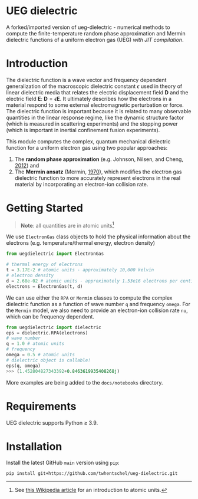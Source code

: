 # UEG dielectric



A forked/imported version of ueg-dielectric - numerical methods to compute the finite-temperature random phase approximation and Mermin dielectric functions of a uniform electron gas (UEG) _with JIT compilation_.

# Introduction
The dielectric function is a wave vector and frequency dependent generalization of the macroscopic dielectric constant $\epsilon$ used in theory of linear dielectric media that relates the electric displacement field $\mathbf{D}$ and the electric field $\mathbf{E}$: $\mathbf{D} = \epsilon \mathbf{E}$. It ultimately describes how the electrons in a material respond to some external electromagnetic perturbation or force. The dielectric function is important because it is related to many observable quantities in the linear response regime, like the dynamic structure factor (which is measured in scattering experiments) and the stopping power (which is important in inertial confinement fusion experiments). 

This module computes the complex, quantum mechanical dielectric function for a uniform electron gas using two popular approaches:
1. The __random phase approximation__ (e.g. Johnson, Nilsen, and Cheng, [2012](https://link.aps.org/doi/10.1103/PhysRevE.86.036410)) and 
2. The __Mermin ansatz__ (Mermin, [1970](https://link.aps.org/doi/10.1103/PhysRevB.1.2362)), which modifies the electron gas dielectric function to more accurately represent electrons in the real material by incorporating an electron-ion collision rate.

# Getting Started
> **Note**:
> all quantities are in atomic units[^1]

We use `ElectronGas` class objects to hold the physical information about the electrons (e.g. temperature/thermal energy, electron density)
```python
from uegdielectric import ElectronGas

# thermal energy of electrons
t = 3.17E-2 # atomic units - approximately 10,000 kelvin
# electron density
d = 2.68e-02 # atomic units - approximately 1.53e16 electrons per centimeters cubed
electrons = ElectronGas(t, d)
```

We can use either the `RPA` or `Mermin` classes to compute the complex dielectric function as a function of wave number `q` and frequency `omega`. For the `Mermin` model, we also need to provide an electron-ion collision rate `nu`, which can be frequency dependent.

```python
from uegdielectric import dielectric
eps = dielectric.RPA(electrons)
# wave number
q = 1.0 # atomic units
# frequency
omega = 0.5 # atomic units
# dielectric object is callable!
eps(q, omega)
>>> (1.452804827343392+0.8463619935408268j)
```
More examples are being added to the `docs/notebooks` directory.

# Requirements
UEG dielectric supports Python ≥ 3.9.

# Installation
Install the latest GitHub `main` version using `pip`:
```
pip install git+https://github.com/twhentschel/ueg-dielectric.git
```


[^1]: See [this Wikipedia article](https://en.wikipedia.org/wiki/Hartree_atomic_units) for an introduction to atomic units.
